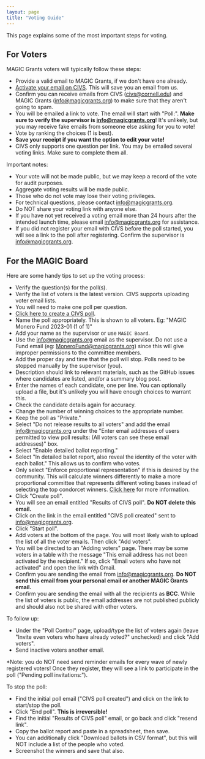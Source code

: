 ```yaml
---
layout: page
title: "Voting Guide"
---
```


This page explains some of the most important steps for voting.

## For Voters

MAGIC Grants voters will typically follow these steps:

* Provide a valid email to MAGIC Grants, if we don't have one already.
* [Activate your email on CIVS](https://civs1.civs.us/cgi-bin/opt_in.pl). This will save you an email from us.
* Confirm you can receive emails from CIVS (civs@cornell.edu) and MAGIC Grants (info@magicgrants.org) to make sure that they aren't going to spam.
* You will be emailed a link to vote. The email will start with "Poll:". **Make sure to verify the supervisor is info@magicgrants.org**! It's unlikely, but you may receive fake emails from someone else asking for you to vote!
* Vote by ranking the choices (1 is best).
* **Save your receipt if you want the option to edit your vote!**
* CIVS only supports one question per link. You may be emailed several voting links. Make sure to complete them all.

Important notes:

* Your vote will not be made public, but we may keep a record of the vote for audit purposes.
* Aggregate voting results will be made public.
* Those who do not vote may lose their voting privileges.
* For technical questions, please contact info@magicgrants.org.
* Do NOT share your voting link with anyone else.
* If you have not yet received a voting email more than 24 hours after the intended launch time, please email info@magicgrants.org for assistance.
* If you did not register your email with CIVS before the poll started, you will see a link to the poll after registering. Confirm the supervisor is info@magicgrants.org.

## For the MAGIC Board

Here are some handy tips to set up the voting process:

* Verify the question(s) for the poll(s).
* Verify the list of voters is the latest version. CIVS supports uploading voter email lists.
* You will need to make one poll per question.
* [Click here to create a CIVS poll](https://civs1.civs.us/civs_create.html).
* Name the poll appropriately. This is shown to all voters. Eg: "MAGIC Monero Fund 2023-01 (1 of 1)"
* Add your name as the supervisor or use `MAGIC Board`.
* Use the info@magicgrants.org email as the supervisor. Do not use a Fund email (eg: MoneroFund@magicgrants.org) since this will give improper permissions to the committee members.
* Add the proper day and time that the poll will stop. Polls need to be stopped manually by the supervisor (you).
* Description should link to relevant materials, such as the GitHub issues where candidates are listed, and/or a summary blog post.
* Enter the names of each candidate, one per line. You can optionally upload a file, but it's unlikely you will have enough choices to warrant this.
* Check the candidate details again for accuracy.
* Change the number of winning choices to the appropriate number.
* Keep the poll as "Private."
* Select "Do not release results to all voters" and add the email info@magicgrants.org under the "Enter email addresses of users permitted to view poll results: (All voters can see these email addresses)" box.
* Select "Enable detailed ballot reporting."
* Select "In detailed ballot report, also reveal the identity of the voter with each ballot." This allows us to confirm who votes.
* Only select "Enforce proportional representation" if this is desired by the community. This will calculate winners differently to make a more proportional committee that represents different voting bases instead of selecting the top condorcet winners. [Click here](https://civs1.civs.us/proportional.html) for more information.
* Click "Create poll".
* You will see an email entitled "Results of CIVS poll". **Do NOT delete this email.**
* Click on the link in the email entitled "CIVS poll created" sent to info@magicgrants.org.
* Click "Start poll".
* Add voters at the bottom of the page. You will most likely wish to upload the list of all the voter emails. Then click "Add voters".
* You will be directed to an "Adding voters" page. There may be some voters in a table with the message "This email address has not been activated by the recipient." If so, click "Email voters who have not activated" and open the link with Gmail.
* Confirm you are sending the email from info@magicgrants.org. **Do NOT send this email from your personal email or another MAGIC Grants email.**
* Confirm you are sending the email with all the recipients as **BCC**. While the list of voters is public, the email addresses are not published publicly and should also not be shared with other voters.

To follow up:

* Under the "Poll Control" page, upload/type the list of voters again (leave "Invite even voters who have already voted?" unchecked) and click "Add voters".
* Send inactive voters another email.

*Note: you do NOT need send reminder emails for every wave of newly registered voters! Once they register, they will see a link to participate in the poll ("Pending poll invitations:").

To stop the poll:

* Find the initial poll email ("CIVS poll created") and click on the link to start/stop the poll.
* Click "End poll". **This is irreversible!**
* Find the initial "Results of CIVS poll" email, or go back and click "resend link".
* Copy the ballot report and paste in a spreadsheet, then save.
* You can additionally click "Download ballots in CSV format", but this will NOT include a list of the people who voted.
* Screenshot the winners and save that also.